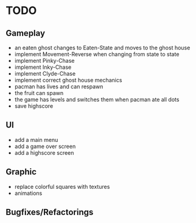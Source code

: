 # TODO
## Gameplay
- an eaten ghost changes to Eaten-State and moves to the ghost house
- implement Movement-Reverse when changing from state to state
- implement Pinky-Chase
- implement Inky-Chase
- implement Clyde-Chase
- implement correct ghost house mechanics
- pacman has lives and can respawn
- the fruit can spawn
- the game has levels and switches them when pacman ate all dots
- save highscore

## UI
- add a main menu
- add a game over screen
- add a highscore screen

## Graphic
- replace colorful squares with textures
- animations

## Bugfixes/Refactorings